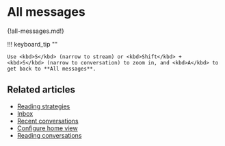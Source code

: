 # All messages

{!all-messages.md!}

!!! keyboard_tip ""

    Use <kbd>S</kbd> (narrow to stream) or <kbd>Shift</kbd> +
    <kbd>S</kbd> (narrow to conversation) to zoom in, and <kbd>A</kbd> to
    get back to **All messages**.


## Related articles
* [Reading strategies](/help/reading-strategies)
* [Inbox](/help/inbox)
* [Recent conversations](/help/recent-conversations)
* [Configure home view](/help/configure-home-view)
* [Reading conversations](/help/reading-topics)
